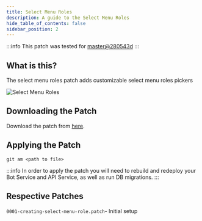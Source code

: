 ```yaml
---
title: Select Menu Roles
description: A guide to the Select Menu Roles
hide_table_of_contents: false
sidebar_position: 2
---
```


:::info
This patch was tested for [master@280543d](https://github.com/ZeppelinBot/Zeppelin/commit/280543df4e45bfebb27c1c8142c787ecbfb6fc2a)
:::

## What is this?

The select menu roles patch adds customizable select menu roles pickers

![Select Menu Roles](/img/guides/community-patch/select_menu_roles.png "Select Menu")

## Downloading the Patch

Download the patch from [here](https://github.com/zeppelinhangar/community-patch/blob/main/patches/0001-creating-select-menu-role.patch).

## Applying the Patch

`git am <path to file>`

:::info
In order to apply the patch you will need to rebuild and redeploy your Bot Service and API Service, as well as run DB migrations.
:::

## Respective Patches

`0001-creating-select-menu-role.patch`- Initial setup
